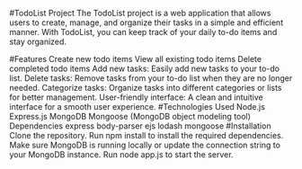 #TodoList Project
The TodoList project is a web application that allows users to create, manage, and organize their tasks in a simple and efficient manner. With TodoList, you can keep track of your daily to-do items and stay organized.

#Features
Create new todo items
View all existing todo items
Delete completed todo items
Add new tasks: Easily add new tasks to your to-do list.
Delete tasks: Remove tasks from your to-do list when they are no longer needed.
Categorize tasks: Organize tasks into different categories or lists for better management.
User-friendly interface: A clean and intuitive interface for a smooth user experience.
#Technologies Used
Node.js
Express.js
MongoDB
Mongoose (MongoDB object modeling tool)
Dependencies
express
body-parser
ejs
lodash
mongoose
#Installation
Clone the repository.
Run npm install to install the required dependencies.
Make sure MongoDB is running locally or update the connection string to your MongoDB instance.
Run node app.js to start the server.
